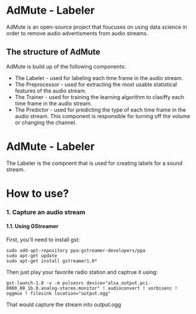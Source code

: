 # AdMute - Labeler
AdMute is an open-source project that foucuses on using data science in order to remove audio advertisments from audio streams.
## The structure of AdMute
AdMute is build up of the following components:
* The Labeler - used for labeling each time frame in the audio stream.
* The Preprocessor - used for extracting the most usable statistical features of the audio stream.
* The Trainer - used for training the learning algorithm to clasiffy each time frame in the audio stream.
* The Predictor - used for predicting the type of each time frame in the audio stream. This component is responsible for turning off the volume or changing the channel.
# AdMute - Labeler
The Labeler is the compnent that is used for creating labels for a sound stream.
# How to use?
### 1. Capture an audio stream
#### 1.1. Using GStreamer
First, you'll need to install gst:
```ssh
sudo add-apt-repository ppa:gstreamer-developers/ppa
sudo apt-get update
sudo apt-get install gstreamer1.0*
```
Then just play your favorite radio station and captrue it using:
```ssh
gst-launch-1.0 -v -m pulsesrc device="alsa_output.pci-0000_00_1b.0.analog-stereo.monitor" ! audioconvert ! vorbisenc ! oggmux ! filesink location="output.ogg"
```
That would capture the stream into output.ogg
